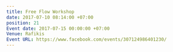 ```yaml
---
title: Free Flow Workshop
date: 2017-07-10 08:14:00 +07:00
position: 21
Event date: 2017-07-15 00:00:00 +07:00
Venue: Rafikis
Event URL: https://www.facebook.com/events/307124986401230/
---
```


